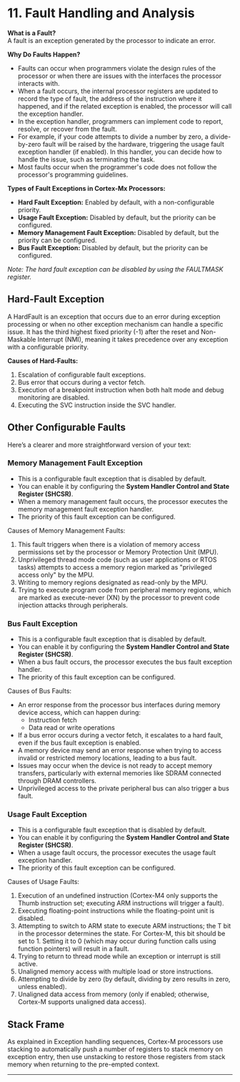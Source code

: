 # 11. Fault Handling and Analysis

**What is a Fault?**  
A fault is an exception generated by the processor to indicate an error.

**Why Do Faults Happen?**  
- Faults can occur when programmers violate the design rules of the processor or when there are issues with the interfaces the processor interacts with.
- When a fault occurs, the internal processor registers are updated to record the type of fault, the address of the instruction where it happened, and if the related exception is enabled, the processor will call the exception handler.
- In the exception handler, programmers can implement code to report, resolve, or recover from the fault. 
- For example, if your code attempts to divide a number by zero, a divide-by-zero fault will be raised by the hardware, triggering the usage fault exception handler (if enabled). In this handler, you can decide how to handle the issue, such as terminating the task.
- Most faults occur when the programmer's code does not follow the processor's programming guidelines.

**Types of Fault Exceptions in Cortex-Mx Processors:**
- **Hard Fault Exception:** Enabled by default, with a non-configurable priority.
- **Usage Fault Exception:** Disabled by default, but the priority can be configured.
- **Memory Management Fault Exception:** Disabled by default, but the priority can be configured.
- **Bus Fault Exception:** Disabled by default, but the priority can be configured.

*Note: The hard fault exception can be disabled by using the FAULTMASK register.*

## Hard-Fault Exception

A HardFault is an exception that occurs due to an error during exception processing or when no other exception mechanism can handle a specific issue. It has the third highest fixed priority (-1) after the reset and Non-Maskable Interrupt (NMI), meaning it takes precedence over any exception with a configurable priority.

**Causes of Hard-Faults:**
1. Escalation of configurable fault exceptions.
2. Bus error that occurs during a vector fetch.
3. Execution of a breakpoint instruction when both halt mode and debug monitoring are disabled.
4. Executing the SVC instruction inside the SVC handler.

## Other Configurable Faults

Here’s a clearer and more straightforward version of your text:

### Memory Management Fault Exception

- This is a configurable fault exception that is disabled by default. 
- You can enable it by configuring the **System Handler Control and State Register (SHCSR)**.
- When a memory management fault occurs, the processor executes the memory management fault exception handler.
- The priority of this fault exception can be configured.

Causes of Memory Management Faults:
1. This fault triggers when there is a violation of memory access permissions set by the processor or Memory Protection Unit (MPU).
2. Unprivileged thread mode code (such as user applications or RTOS tasks) attempts to access a memory region marked as "privileged access only" by the MPU.
3. Writing to memory regions designated as read-only by the MPU.
4. Trying to execute program code from peripheral memory regions, which are marked as execute-never (XN) by the processor to prevent code injection attacks through peripherals.

### Bus Fault Exception

- This is a configurable fault exception that is disabled by default.
- You can enable it by configuring the **System Handler Control and State Register (SHCSR)**.
- When a bus fault occurs, the processor executes the bus fault exception handler.
- The priority of this fault exception can be configured.

Causes of Bus Faults:
- An error response from the processor bus interfaces during memory device access, which can happen during:
  - Instruction fetch
  - Data read or write operations
- If a bus error occurs during a vector fetch, it escalates to a hard fault, even if the bus fault exception is enabled.
- A memory device may send an error response when trying to access invalid or restricted memory locations, leading to a bus fault.
- Issues may occur when the device is not ready to accept memory transfers, particularly with external memories like SDRAM connected through DRAM controllers.
- Unprivileged access to the private peripheral bus can also trigger a bus fault.

### Usage Fault Exception

- This is a configurable fault exception that is disabled by default.
- You can enable it by configuring the **System Handler Control and State Register (SHCSR)**.
- When a usage fault occurs, the processor executes the usage fault exception handler.
- The priority of this fault exception can be configured.

Causes of Usage Faults:
1. Execution of an undefined instruction (Cortex-M4 only supports the Thumb instruction set; executing ARM instructions will trigger a fault).
2. Executing floating-point instructions while the floating-point unit is disabled.
3. Attempting to switch to ARM state to execute ARM instructions; the T bit in the processor determines the state. For Cortex-M, this bit should be set to 1. Setting it to 0 (which may occur during function calls using function pointers) will result in a fault.
4. Trying to return to thread mode while an exception or interrupt is still active.
5. Unaligned memory access with multiple load or store instructions.
6. Attempting to divide by zero (by default, dividing by zero results in zero, unless enabled).
7. Unaligned data access from memory (only if enabled; otherwise, Cortex-M supports unaligned data access).

## Stack Frame

As explained in Exception handling sequences, Cortex-M processors use stacking to automatically push a number of registers to stack memory on exception entry, then use unstacking to restore those registers from stack memory when returning to the pre-empted context.

---